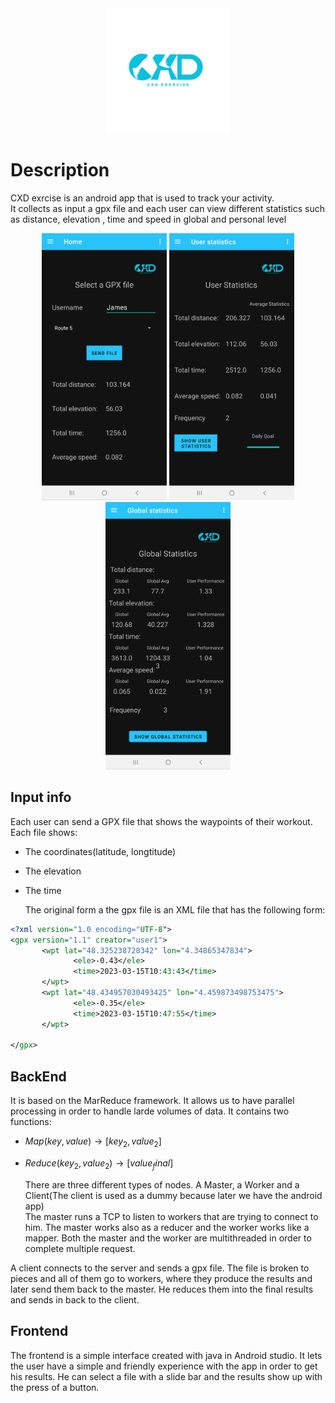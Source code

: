 <div align="center"><img src="/image/343449988_1288841058683569_386499818967695791_n.png" width="200"></div>

<h1>Description</h1>

<p>CXD exrcise is an android app that is used to track your activity. <br> It collects as input a gpx file and each user can view different statistics such as distance, elevation , time and speed in global and personal level</p>

<div align="center"><img src="/image/20240403_214945.png" width="200">
                     <img src="/image/20240403_214959.png" width="200">
       <img src="/image/20240403_215015.png" width="200">
       
</div>

<h2>Input info</h2>
<p>Each user can send a GPX file that shows the waypoints of their workout. Each file shows:</p>

- The coordinates(latitude, longtitude)
- The elevation
- The time

  <p>The original form a the gpx file is an XML file that has the following form:</p>

```xml
<?xml version="1.0 encoding="UTF-8">
<gpx version="1.1" creator="user1">
       <wpt lat="48.325238728342" lon="4.34865347834">
              <ele>-0.43</ele>
              <time>2023-03-15T10:43:43</time>
       </wpt>
       <wpt lat="48.434957030493425" lon="4.459873498753475">
              <ele>-0.35</ele>
              <time>2023-03-15T10:47:55</time>
       </wpt>              
       
</gpx>

```


<h2>BackEnd</h2>
<p>It is based on the MarReduce framework. It allows us to have parallel processing in order to handle larde volumes of data. It contains two functions: <br></p>

- $Map(key, value)\rightarrow [key_2, value_2]$
- $Reduce(key_2, value_2)\rightarrow [value_final]$

  <p>There are three different types of nodes. A Master, a Worker and a Client(The client is used as a dummy because later we have the android app)<br>
  The master runs a TCP to listen to workers that are trying to connect to him. The master works also as a reducer and the worker works like a mapper. Both the master and the worker are multithreaded in order to complete multiple request.<br>

A client connects to the server and sends a gpx file. The file is broken to pieces and all of them go to workers, where they produce the results and later send them back to the master. He reduces them into the final results and sends in back to the client.

  </p>


  <h2>Frontend</h2>
  <p>The frontend is a simple interface created with java in Android studio. It lets the user have a simple and friendly experience with the app in order to get his results. He can select a file with a slide bar and the results show up with the press of a button. </p>
